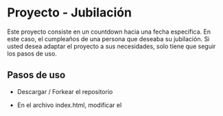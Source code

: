 
# Proyecto - Jubilación

Este proyecto consiste en un countdown hacia una fecha específica. En este caso, el cumpleaños de una persona que deseaba su jubilación. Si usted desea adaptar el proyecto a sus necesidades, solo tiene que seguir los pasos de uso.


## Pasos de uso

- Descargar / Forkear el repositorio

- En el archivo index.html, modificar el <title> por el deseado.

- En el archivo main.js, modificar todo lo que se mencionará debajo.

- Modificar los mensajes en todos los textContent realizados según se desee.

- En la constante targetDate, cambiar la fecha por la deseada.

- Por último, en el else que tenemos luego de validar timeDifference, agregamos los mensajes que vamos a ver cuando el plazo de tiempo se cumpla.

- En el archivo style.css, modificar el background-image por una imagen propia, sea con otra url o en una carpeta assets.


## Authors

- Hecho con <3 por [Lucas Gabriel Ruiz](https://www.github.com/lucasruiz12) - (Powered by ChatGPT-4o)

